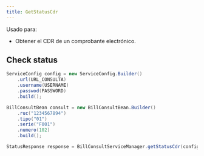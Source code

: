 ```yaml
---
title: GetStatusCdr
---
```


Usado para:

- Obtener el CDR de un comprobante electrónico.

## Check status

```java
ServiceConfig config = new ServiceConfig.Builder()
    .url(URL_CONSULTA)
    .username(USERNAME)
    .passwod(PASSWORD)
    .build();

BillConsultBean consult = new BillConsultBean.Builder()
    .ruc("1234567894")
    .tipo("01")
    .serie("F001")
    .numero(102)
    .build();

StatusResponse response = BillConsultServiceManager.getStatusCdr(config, consult);
```
